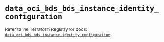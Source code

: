 # `data_oci_bds_bds_instance_identity_configuration`

Refer to the Terraform Registry for docs: [`data_oci_bds_bds_instance_identity_configuration`](https://registry.terraform.io/providers/hashicorp/oci/7.19.0/docs/data-sources/bds_bds_instance_identity_configuration).
